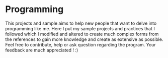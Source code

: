 # Programming
This projects and sample aims to help new people that want to delve into programming like me. Here I put my sample projects and practices that I followed which I modified and altered to create much complex forms from the references to gain more knowledge and create as extensive as possible. Feel free to contribute, help or ask question regarding the program. Your feedback are much appreciated ! :)


